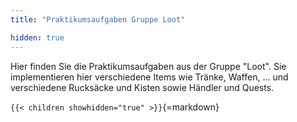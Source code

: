 ```yaml
---
title: "Praktikumsaufgaben Gruppe Loot"

hidden: true
---
```



Hier finden Sie die Praktikumsaufgaben aus der Gruppe "Loot". Sie implementieren hier
verschiedene Items wie Tränke, Waffen, ... und verschiedene Rucksäcke und Kisten sowie
Händler und Quests.


`{{< children showhidden="true" >}}`{=markdown}

